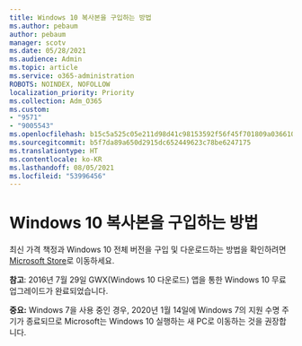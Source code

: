 ```yaml
---
title: Windows 10 복사본을 구입하는 방법
ms.author: pebaum
author: pebaum
manager: scotv
ms.date: 05/28/2021
ms.audience: Admin
ms.topic: article
ms.service: o365-administration
ROBOTS: NOINDEX, NOFOLLOW
localization_priority: Priority
ms.collection: Adm_O365
ms.custom:
- "9571"
- "9005543"
ms.openlocfilehash: b15c5a525c05e211d98d41c98153592f56f45f701809a036610d56e60cff9daa
ms.sourcegitcommit: b5f7da89a650d2915dc652449623c78be6247175
ms.translationtype: HT
ms.contentlocale: ko-KR
ms.lasthandoff: 08/05/2021
ms.locfileid: "53996456"
---
```

# <a name="how-to-buy-a-copy-of-windows-10"></a>Windows 10 복사본을 구입하는 방법

최신 가격 책정과 Windows 10 전체 버전을 구입 및 다운로드하는 방법을 확인하려면 [Microsoft Store](https://www.microsoft.com/store/b/windows)로 이동하세요.

**참고**: 2016년 7월 29일 GWX(Windows 10 다운로드) 앱을 통한 Windows 10 무료 업그레이드가 완료되었습니다.

**중요:** Windows 7을 사용 중인 경우, 2020년 1월 14일에 Windows 7의 지원 수명 주기가 종료되므로 Microsoft는 Windows 10 실행하는 새 PC로 이동하는 것을 권장합니다.

